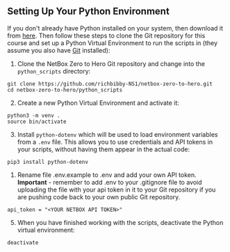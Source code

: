 ## Setting Up Your Python Environment
If you don't already have Python installed on your system, then download it from [here](https://www.python.org/downloads/). Then follow these steps to clone the Git repository for this course and set up a Python Virtual Environment to run the scripts in (they assume you also have [Git](https://github.com/git-guides/install-git) installed):

1. Clone the NetBox Zero to Hero Git repository and change into the `python_scripts` directory:
```
git clone https://github.com/richbibby-NS1/netbox-zero-to-hero.git
cd netbox-zero-to-hero/python_scripts
```

2. Create a new Python Virtual Environment and activate it: 
```
python3 -m venv .
source bin/activate
```
3. Install `python-dotenv` which will be used to load environment variables from a `.env` file. This allows you to use credentials and API tokens in your scripts, without having them appear in the actual code:
```
pip3 install python-dotenv
```
1. Rename file .env.example to .env and add your own API token. **Important** - remember to add .env to your .gitignore file to avoid uploading the file with your api token in it to your Git repository if you are pushing code back to your own public Git repository. 
```
api_token = "<YOUR NETBOX API TOKEN>"
```
5. When you have finished working with the scripts, deactivate the Python virtual environment:
```
deactivate
```
